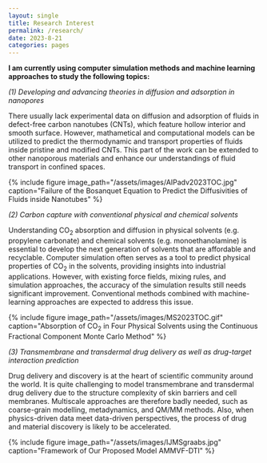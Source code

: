 ```yaml
---
layout: single
title: Research Interest
permalink: /research/
date: 2023-8-21
categories: pages
---
```

**I am currently using computer simulation methods and machine learning approaches to study the following topics:**

*(1) Developing and advancing theories in diffusion and adsorption in nanopores*

There usually lack experimental data on diffusion and adsorption of fluids in defect-free carbon nanotubes (CNTs), which feature hollow interior and smooth surface. However, mathametical and computational models can be utilized to predict the thermodynamic and transport properties of fluids inside pristine and modified CNTs. This part of the work can be extended to other nanoporous materials and enhance our understandings of fluid transport in confined spaces.

{% include figure image_path="/assets/images/AIPadv2023TOC.jpg" caption="Failure of the Bosanquet Equation to Predict the Diffusivities of Fluids inside Nanotubes" %}

*(2) Carbon capture with conventional physical and chemical solvents*

Understanding CO<sub>2</sub> absorption and diffusion in physical solvents (e.g. propylene carbonate) and chemical solvents (e.g. monoethanolamine) is essential to develop the next generation of solvents that are affordable and recyclable. Computer simulation often serves as a tool to predict physical properties of CO<sub>2</sub> in the solvents, providing insights into industrial applications. However, with existing force fields, mixing rules, and simulation approaches, the accuracy of the simulation results still needs significant improvement. Conventional methods combined with machine-learning approaches are expected to address this issue.

{% include figure image_path="/assets/images/MS2023TOC.gif" caption="Absorption of CO<sub>2</sub> in Four Physical Solvents using the Continuous Fractional Component Monte Carlo Method" %}

*(3) Transmembrane and transdermal drug delivery as well as drug-target interaction prediction*

Drug delivery and discovery is at the heart of scientific community around the world. It is quite challenging to model transmembrane and transdermal drug delivery due to the structure complexity of skin barriers and cell membranes. Multiscale approaches are therefore badly needed, such as coarse-grain modelling, metadynamics, and QM/MM methods. Also, when physics-driven data meet data-driven perspectives, the process of drug and material discovery is likely to be accelerated.

{% include figure image_path="/assets/images/IJMSgraabs.jpg" caption="Framework of Our Proposed Model AMMVF-DTI" %}
